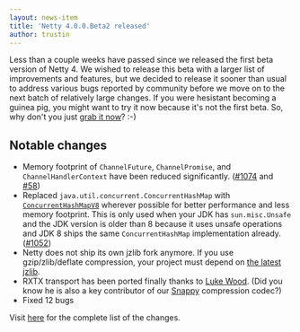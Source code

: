 ```yaml
---
layout: news-item
title: 'Netty 4.0.0.Beta2 released'
author: trustin
---
```


Less than a couple weeks have passed since we released the first beta version of Netty 4.  We wished to release this beta with a larger list of improvements and features, but we decided to release it sooner than usual to address various bugs reported by community before we move on to the next batch of relatively large changes.  If you were hesistant becoming a guinea pig, you might want to try it now because it's not the first beta.  So, why don't you just [grab it now](#{site.base_url}/downloads.html)? :-)

## Notable changes

* Memory footprint of `ChannelFuture`, `ChannelPromise`, and `ChannelHandlerContext` have been reduced significantly. ([#1074](https://github.com/netty/netty/issues/1074) and [#58](https://github.com/netty/netty/issues/58))
* Replaced `java.util.concurrent.ConcurrentHashMap` with [`ConcurrentHashMapV8`](http://cs.oswego.edu/pipermail/concurrency-interest/2011-August/008176.html) wherever possible for better performance and less memory footprint. This is only used when your JDK has `sun.misc.Unsafe` and the JDK version is older than 8 because it uses unsafe operations and JDK 8 ships the same `ConcurrentHashMap` implementation already. ([#1052](https://github.com/netty/netty/issues/1052))
* Netty does not ship its own jzlib fork anymore. If you use gzip/zlib/deflate compression, your project must depend on [the latest jzlib](https://github.com/ymnk/jzlib).
* RXTX transport has been ported finally thanks to [Luke Wood](https://github.com/lw346). (Did you know he is also a key contributor of our [Snappy](http://code.google.com/p/snappy/) compression codec?)
* Fixed 12 bugs

Visit [here](https://github.com/netty/netty/issues?milestone=39&page=1&state=closed) for the complete list of the changes.

